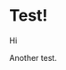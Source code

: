 [comment]: # (This file is meant to be used with markdown-slides)

# Test!

Hi

[comment]: # (!!! this is a slide-break)

Another test.
